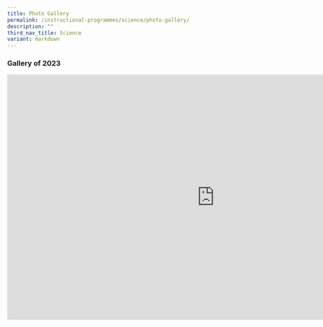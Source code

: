 ```yaml
---
title: Photo Gallery
permalink: /instructional-programmes/science/photo-gallery/
description: ""
third_nav_title: Science
variant: markdown
---
```

### Gallery of 2023

<iframe allowfullscreen="true" height="569" width="960" frameborder="0" src="https://docs.google.com/presentation/d/1bB8WUhUtq5-nz4wXGAdyIuJa_aG3W2zuKsszlfYv0cA/embed?start=true&amp;loop=true&amp;delayms=3000"></iframe>


